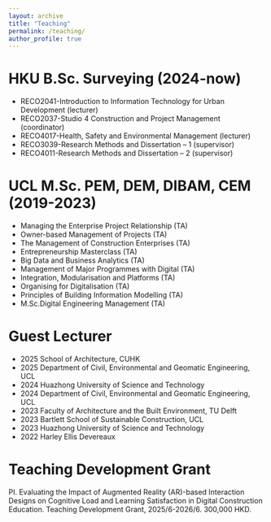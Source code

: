 ```yaml
---
layout: archive
title: "Teaching"
permalink: /teaching/
author_profile: true
---
```


# HKU B.Sc. Surveying (2024-now)
* RECO2041-Introduction to Information Technology for Urban Development (lecturer)
* RECO2037-Studio 4 Construction and Project Management (coordinator)
* RECO4017-Health, Safety and Environmental Management (lecturer)
* RECO3039-Research Methods and Dissertation – 1 (supervisor)
* RECO4011-Research Methods and Dissertation – 2 (supervisor)

# UCL M.Sc. PEM, DEM, DIBAM, CEM (2019-2023)
* Managing the Enterprise Project Relationship (TA)
* Owner-based Management of Projects (TA)
* The Management of Construction Enterprises (TA)
* Entrepreneurship Masterclass (TA)
* Big Data and Business Analytics (TA)
* Management of Major Programmes with Digital (TA)
* Integration, Modularisation and Platforms (TA)
* Organising for Digitalisation (TA)
* Principles of Building Information Modelling (TA)
* M.Sc.Digital Engineering Management (TA)

# Guest Lecturer
* 2025 School of Architecture, CUHK 
* 2025 Department of Civil, Environmental and Geomatic Engineering, UCL 
* 2024 Huazhong University of Science and Technology 
* 2024 Department of Civil, Environmental and Geomatic Engineering, UCL 
* 2023 Faculty of Architecture and the Built Environment, TU Delft 
* 2023 Bartlett School of Sustainable Construction, UCL 
* 2023 Huazhong University of Science and Technology 
* 2022 Harley Ellis Devereaux

# Teaching Development Grant
PI. Evaluating the Impact of Augmented Reality (AR)-based Interaction Designs on Cognitive Load and Learning Satisfaction in Digital Construction Education. Teaching Development Grant, 2025/6-2026/6. 300,000 HKD.
